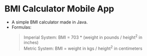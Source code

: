 # BMI Calculator Mobile App

- A simple BMI calculator made in Java.
- Formulas:<br>
  > Imperial System: BMI = 703 * (weight in pounds / height<sup>2</sup> in inches)<br>
  > Metric System: BMI = weight in kgs / height<sup>2</sup> in centimeters
  
